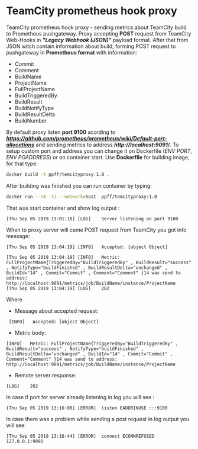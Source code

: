 # TeamCity prometheus hook proxy
TeamCity prometheus hook proxy - sending metrics about TeamCity build to Prometheus pushgateway.
Proxy accepting **POST** request from TeamCity Web-Hooks in ***"Legacy Webhook (JSON)"*** payload format. After that from JSON witch contain information about build, forming POST request to pushgateway in **Prometheus format**  with information:
- Commit
- Comment
- BuildName
- ProjectName
- FullProjectName
- BuildTriggeredBy
- BuildResult
- BuildNotifyType
- BuildResultDelta
- BuildNumber

By default proxy listen **port 9100** acording to ***https://github.com/prometheus/prometheus/wiki/Default-port-allocations***  and sending metrics to address ***http://localhost:9091/***. To setup custom port and address you can change it on Dockerfile (*ENV PORT*, *ENV PGADDRESS*) or on container start.
Use **Dockerfile** for building image, for that type:
```bash
docker build -t ppff/temcityproxy:1.0 .
```
After building was finished you can run container by typing:
```bash
docker run --rm -ti --network=host  ppff/temcityproxy:1.0
```
That was start container and show log output :
```log
[Thu Sep 05 2019 13:01:18] [LOG]    Server listening on port 9100
```
When to proxy server will came POST request from TeamCity you got info message:
```log
[Thu Sep 05 2019 13:04:19] [INFO]   Accepted: [object Object]

[Thu Sep 05 2019 13:04:19] [INFO]   Metric: FullProjectName{TriggeredBy="BuildTriggeredBy" , BuildResult="success" , NotifyType="buildFinished" , BuildResultDelta="unchanged" , BuildId="14" , Commit="Commit" , Comment="Comment" }14 was send to address: http://localhost:9091/metrics/job/BuildName/instance/ProjectName
[Thu Sep 05 2019 13:04:19] [LOG]    202

```
Where

- Message about accepted request:
```log
 [INFO]   Accepted: [object Object]
 ```
- Metric body:
 ```log
 [INFO]   Metric: FullProjectName{TriggeredBy="BuildTriggeredBy" , BuildResult="success" , NotifyType="buildFinished" , BuildResultDelta="unchanged" , BuildId="14" , Commit="Commit" , Comment="Comment" }14 was send to address: http://localhost:9091/metrics/job/BuildName/instance/ProjectName
 ```
- Remote server response:
 ```log
[LOG]    202
 ```

In case if port for server already listening in log you will see :
```log
[Thu Sep 05 2019 13:16:00] [ERROR]  listen EADDRINUSE :::9100
```
In case there was a problem while sending a post request in log output you will see:
```log
[Thu Sep 05 2019 13:16:44] [ERROR]  connect ECONNREFUSED 127.0.0.1:9092
```
